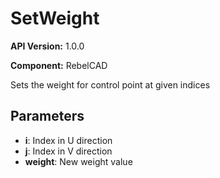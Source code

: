 # SetWeight

**API Version:** 1.0.0

**Component:** RebelCAD

Sets the weight for control point at given indices

## Parameters

- **i**: Index in U direction
- **j**: Index in V direction
- **weight**: New weight value

